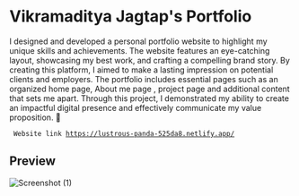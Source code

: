 # Vikramaditya Jagtap's Portfolio

I designed and developed a personal portfolio website to highlight my unique skills and achievements. The website features an eye-catching layout, showcasing my best work, and crafting a compelling brand story. By creating this platform, I aimed to make a lasting impression on potential clients and employers. The portfolio includes essential pages such as an organized home page, About me page , project page and additional content that sets me apart. Through this project, I demonstrated my ability to create an impactful digital presence and effectively communicate my value proposition. 🚀

 <code> Website link https://lustrous-panda-525da8.netlify.app/ </code>

## Preview
![Screenshot (1)](https://github.com/user-attachments/assets/4aef090a-e904-4a9a-b9ce-766355546e6c)
